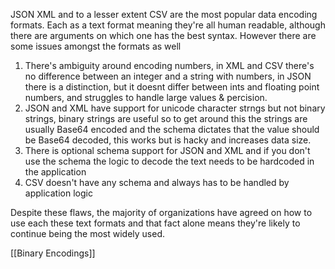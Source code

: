 JSON XML and to a lesser extent CSV are the most popular data encoding formats. Each as a text format meaning they're all human readable, although there are arguments on which one has the best syntax. However there are some issues amongst the formats as well

1. There's ambiguity around encoding numbers, in XML and CSV there's no difference between an integer and a string with numbers, in JSON there is a distinction, but it doesnt differ between ints and floating point numbers, and struggles to handle large values & percision. 
2. JSON and XML have support for unicode character strngs but not binary strings, binary strings are useful so to get around this the strings are usually Base64 encoded and the schema dictates that the value should be Base64 decoded, this works but is hacky and increases data size.
3. There is optional schema support for JSON and XML and if you don't use the schema the logic to decode the text needs to be hardcoded in the application
4. CSV doesn't have any schema and always has to be handled by application logic

Despite these flaws, the majority of organizations have agreed on how to use each these text formats and that fact alone means they're likely to continue being the most widely used. 

[[Binary Encodings]]